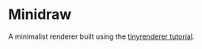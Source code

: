 # Minidraw

A minimalist renderer built using the [tinyrenderer tutorial](https://github.com/ssloy/tinyrenderer/wiki/Lesson-0:-getting-started).